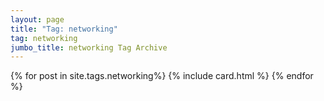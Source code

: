 ```yaml
---
layout: page
title: "Tag: networking"
tag: networking
jumbo_title: networking Tag Archive
---
```

<div class="row">
{% for post in site.tags.networking%}
{% include card.html %}
{% endfor %}
</div>